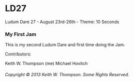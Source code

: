 LD27
====

Ludum Dare 27 - August 23rd-26th - Theme: 10 Seconds

### My First Jam

This is my second Ludum Dare and first time doing the Jam.

Contributors:

Keith W. Thompson (me)
Michael Hovitch

###### Copyright © 2013 Keith W. Thompson. Some Rights Reserved.
